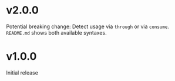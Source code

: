 
# v2.0.0

Potential breaking change: Detect usage via `through` or via `consume`. `README.md` shows both available syntaxes.

# v1.0.0

Initial release

